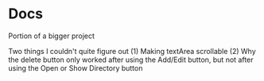 # Docs
Portion of a bigger project

Two things I couldn't quite figure out
  (1) Making textArea scrollable
  (2) Why the delete button only worked after using the Add/Edit button, but not after using the Open or Show Directory button
